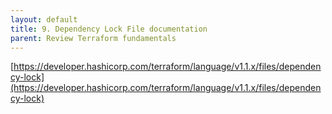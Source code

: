 ```yaml
---
layout: default
title: 9. Dependency Lock File documentation
parent: Review Terraform fundamentals
---
```


[https://developer.hashicorp.com/terraform/language/v1.1.x/files/dependency-lock](https://developer.hashicorp.com/terraform/language/v1.1.x/files/dependency-lock)